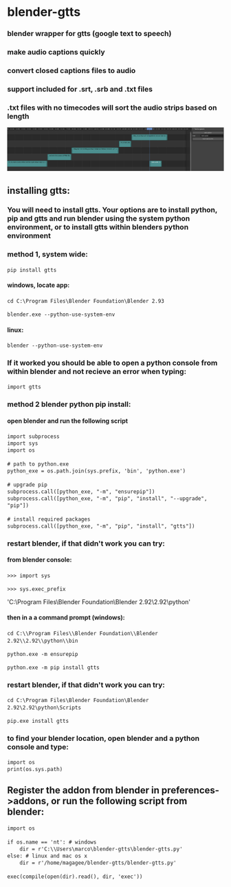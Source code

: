 # blender-gtts
### blender wrapper for gtts (google text to speech)
### make audio captions quickly
### convert closed captions files to audio
### support included for .srt, .srb and .txt files
### .txt files with no timecodes will sort the audio strips based on length

![alt text](https://github.com/technisculpt/blender-gtts/blob/main/preview.png)

## installing gtts:

### You will need to install gtts. Your options are to install python, pip and gtts and run blender using the system python environment, or to install gtts within blenders python environment

### method 1, system wide:
`pip install gtts`
#### windows, locate app:
`cd C:\Program Files\Blender Foundation\Blender 2.93`

`blender.exe --python-use-system-env`
#### linux:
`blender --python-use-system-env`

### If it worked you should be able to open a python console from within blender and not recieve an error when typing:
`import gtts`

### method 2 blender python pip install:
#### open blender and run the following script
```
import subprocess
import sys
import os
 
# path to python.exe
python_exe = os.path.join(sys.prefix, 'bin', 'python.exe')
 
# upgrade pip
subprocess.call([python_exe, "-m", "ensurepip"])
subprocess.call([python_exe, "-m", "pip", "install", "--upgrade", "pip"])
 
# install required packages
subprocess.call([python_exe, "-m", "pip", "install", "gtts"])
```

### restart blender, if that didn't work you can try:
#### from blender console:
`>>> import sys`

`>>> sys.exec_prefix`

'C:\\Program Files\\Blender Foundation\\Blender 2.92\\2.92\\python'

#### then in a a command prompt (windows):
`cd C:\\Program Files\\Blender Foundation\\Blender 2.92\\2.92\\python\\bin`

`python.exe -m ensurepip`

`python.exe -m pip install gtts`

### restart blender, if that didn't work you can try:
`cd C:\Program Files\Blender Foundation\Blender 2.92\2.92\python\Scripts`

`pip.exe install gtts`

### to find your blender location, open blender and a python console and type:
```
import os
print(os.sys.path)
```
## Register the addon from blender in preferences->addons, or run the following script from blender:

```
import os

if os.name == 'nt': # windows
    dir = r'C:\\Users\marco\blender-gtts\blender-gtts.py'
else: # linux and mac os x
    dir = r'/home/magagee/blender-gtts/blender-gtts.py'

exec(compile(open(dir).read(), dir, 'exec'))
```
